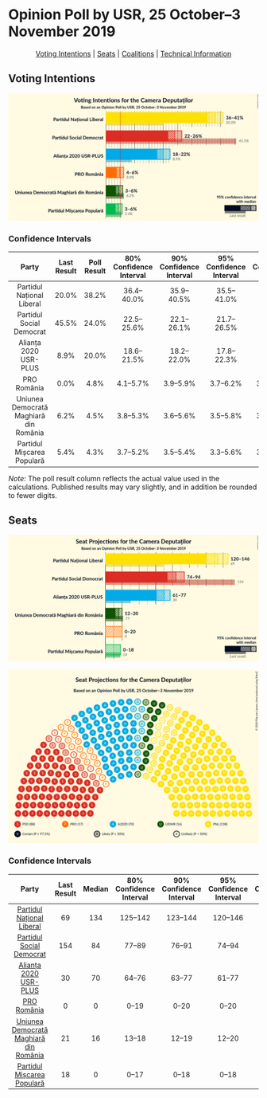 # Opinion Poll by USR, 25 October–3 November 2019

<p align="center"><a href="#voting-intentions">Voting Intentions</a> | <a href="#seats">Seats</a> | <a href="#coalitions">Coalitions</a> | <a href="#technical-information">Technical Information</a></p>

## Voting Intentions

![Graph with voting intentions not yet produced](2019-11-03-USR.png "Voting Intentions")

### Confidence Intervals

| Party | Last Result | Poll Result | 80% Confidence Interval | 90% Confidence Interval | 95% Confidence Interval | 99% Confidence Interval |
|:-----:|:-----------:|:-----------:|:-----------------------:|:-----------------------:|:-----------------------:|:-----------------------:|
| Partidul Național Liberal | 20.0% | 38.2% | 36.4–40.0% |35.9–40.5% |35.5–41.0% |34.7–41.8% |
| Partidul Social Democrat | 45.5% | 24.0% | 22.5–25.6% |22.1–26.1% |21.7–26.5% |21.0–27.3% |
| Alianța 2020 USR-PLUS | 8.9% | 20.0% | 18.6–21.5% |18.2–22.0% |17.8–22.3% |17.2–23.1% |
| PRO România | 0.0% | 4.8% | 4.1–5.7% |3.9–5.9% |3.7–6.2% |3.4–6.6% |
| Uniunea Democrată Maghiară din România | 6.2% | 4.5% | 3.8–5.3% |3.6–5.6% |3.5–5.8% |3.2–6.2% |
| Partidul Mișcarea Populară | 5.4% | 4.3% | 3.7–5.2% |3.5–5.4% |3.3–5.6% |3.0–6.1% |

*Note:* The poll result column reflects the actual value used in the calculations. Published results may vary slightly, and in addition be rounded to fewer digits.

## Seats

![Graph with seats not yet produced](2019-11-03-USR-seats.png "Seats")

![Graph with seating plan not yet produced](2019-11-03-USR-seating-plan.png "Seating Plan")

### Confidence Intervals

| Party | Last Result | Median | 80% Confidence Interval | 90% Confidence Interval | 95% Confidence Interval | 99% Confidence Interval |
|:-----:|:-----------:|:------:|:-----------------------:|:-----------------------:|:-----------------------:|:-----------------------:|
| <a href="#partidul-național-liberal">Partidul Național Liberal</a> | 69 | 134 | 125–142 |123–144 |120–146 |116–149 |
| <a href="#partidul-social-democrat">Partidul Social Democrat</a> | 154 | 84 | 77–89 |76–91 |74–94 |71–97 |
| <a href="#alianța-2020-usr-plus">Alianța 2020 USR-PLUS</a> | 30 | 70 | 64–76 |63–77 |61–77 |57–82 |
| <a href="#pro-românia">PRO România</a> | 0 | 0 | 0–19 |0–20 |0–20 |0–22 |
| <a href="#uniunea-democrată-maghiară-din-românia">Uniunea Democrată Maghiară din România</a> | 21 | 16 | 13–18 |12–19 |12–20 |10–22 |
| <a href="#partidul-mișcarea-populară">Partidul Mișcarea Populară</a> | 18 | 0 | 0–17 |0–18 |0–18 |0–20 |

